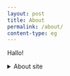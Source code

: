 ```yaml
---
layout: post
title: About
permalink: /about/
content-type: eg
---
```


Hallo!

<main>
  <details><summary>About site</summary>
    This site is based on <a href="https://github.com/Jekyll-Garden/jekyll-garden.github.io">Jekyll-Garden</a> and is licensed under the MIT license.<br>
    Most of the content is provided for free (should you, contrary to expectations, want to use it) under a <a href="https://creativecommons.org/licenses/by/4.0/">Creative Commons Attribution 4.0 International license</a>.
    <br><br>
    <code>
      {%- include_relative LICENSE -%}
    </code>

    <a href="https://github.com/runarsf/garden/actions/workflows/deploy.yaml">
      <img alt="Build and Deploy to GitHub Pages" src="https://github.com/runarsf/garden/actions/workflows/deploy.yaml/badge.svg?branch=main">
    </a>
  </details>
<script>

